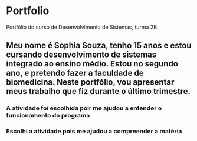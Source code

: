 # Portfolio
Portfólio do curso de Desenvolvimento de Sistemas, turma 2B
## Meu nome é Sophia Souza, tenho 15 anos e estou cursando desenvolvimento de sistemas integrado ao ensino médio. Estou no segundo ano, e pretendo fazer a faculdade de biomedicina. Neste portfólio, vou apresentar meus trabalho que fiz durante o último trimestre.
### A atividade foi escolhida poir me ajudou a entender o funcionamento do programa

### Escolhi a atividade pois me ajudou a compreender a matéria
